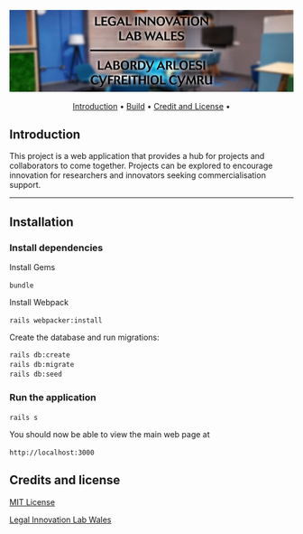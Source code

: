 <p align="center">
  <img src="logo-header-svg.jpg">
</p>

<p align="center">
  <a href="#introduction">Introduction</a> •
  <a href="#installation">Build</a> •
    <a href="#credit-and-license">Credit and License</a> •
  <br>
</p>


## Introduction

This project is a web application that provides a hub for projects and collaborators to come together. Projects can be
explored to encourage innovation for researchers and innovators seeking commercialisation support.


---

## Installation

### Install dependencies

Install Gems

`bundle`

Install Webpack

`rails webpacker:install`

Create the database and run migrations:

```zsh
rails db:create
rails db:migrate
rails db:seed
```

### Run the application

`rails s`

You should now be able to view the main web page at

``http://localhost:3000``

## Credits and license
[MIT License](https://github.com/Legal-Innovation-Lab-Wales/expertise-directory/blob/add-license-1/LICENSE)

[Legal Innovation Lab Wales](https://legaltech.wales/) 
